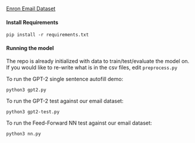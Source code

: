 [Enron Email Dataset](https://www.kaggle.com/wcukierski/enron-email-dataset)

#### Install Requirements

```
pip install -r requirements.txt
```

#### Running the model

The repo is already initialized with data to train/test/evaluate the model on.
If you would like to re-write what is in the csv files, edit `preprocess.py`

To run the GPT-2 single sentence autofill demo:

```
python3 gpt2.py
```

To run the GPT-2 test against our email dataset:

```
python3 gpt2-test.py
```

To run the Feed-Forward NN test against our email dataset:

```
python3 nn.py
```
